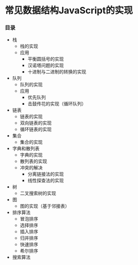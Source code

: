 # 常见数据结构JavaScript的实现

### 目录

* 栈
  * 栈的实现
  * 应用
    * 平衡圆括号的实现
    * 汉诺塔问题的实现
    * 十进制与二进制的转换的实现
* 队列
  * 队列的实现
  * 应用
    * 优先队列
    * 击鼓传花的实现（循环队列）
* 链表
  * 链表的实现
  * 双向链表的实现
  * 循环链表的实现
* 集合
  * 集合的实现
* 字典和散列表
  * 字典的实现
  * 散列表的实现
  * 冲突的解决
    * 分离链接法的实现
    * 线性探查法的实现
* 树
  * 二叉搜索树的实现
* 图
  * 图的实现（基于邻接表）
* 排序算法
  * 冒泡排序
  * 选择排序
  * 插入排序
  * 归并排序
  * 快速排序
  * 希尔排序
* 搜索算法